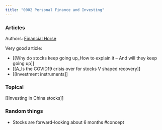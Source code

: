 ```yaml
---
title: "0002 Personal Finance and Investing"
---
```



### Articles
Authors:
[Financial Horse](notes/Financial%20Horse.md)

Very good article:
- [[Why do stocks keep going up_How to explain it – And will they keep going up]]
- [[A_Is the COVID19 crisis over for stocks V shaped recovery]] 
- [[Investment instruments]]

### Topical
[[Investing in China stocks]]

### Random things
- Stocks are forward-looking about 6 months #concept 